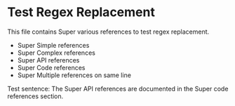 # Test Regex Replacement

This file contains Super various references to test regex replacement.

- Super Simple references
- Super Complex references
- Super API references
- Super Code references
- Super Multiple references on same line

Test sentence: The Super API references are documented in the Super code references section.